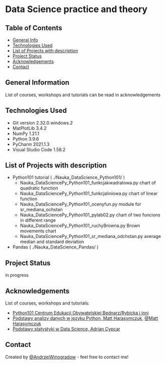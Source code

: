 # Data Science practice and theory

## Table of Contents
* [General Info](#general-information)
* [Technologies Used](#technologies-used) <!--  * [Features](#features)  --> <!--  * [Screenshots](#screenshots)  --> <!-- * [Setup](#setup) --> <!--  * [Usage](#usage) -->
* [List of Projects with description](#list-of-projects-with-describtion)
* [Project Status](#project-status) <!--  * [Room for Improvement](#room-for-improvement) -->
* [Acknowledgements](#acknowledgements)
* [Contact](#contact)
<!-- * [License](#license) -->


## General Information

List of courses, workshops and tutorials can be read in acknowledgements

## Technologies Used

- Git version 2.32.0.windows.2
- MatPlotLib 3.4.2
- NumPy 1.21.1
- Python 3.9.6
- PyCharm 2021.1.3
- Visual Studio Code 1.58.2
<!--  - Tech 1 - version 1.0
- Tech 2 - version 2.0
- Tech 3 - version 3.0 -->

## List of Projects with description

- Python101 tutorial ( ./Nauka_DataScience_Python101/ )
  - Nauka_DataSciencePy_Python101_funkcjakwadratowa.py chart of quadratic function
  - Nauka_DataSciencePy_Python101_funkcjaliniowa.py chart of linear function
  - Nauka_DataSciencePy_Python101_ocenyfun.py module for sr_mediana_ochstan
  - Nauka_DataSciencePy_Python101_pylab02.py chart of two funcions in different range
  - Nauka_DataSciencePy_Python101_ruchyBrowna.py Brown movements chart
  - Nauka_DataSciencePy_Python101_sr_mediana_odchstan.py average median and standard deviation
- Pandas ( ./Nauka_DataScience_Pandas/ )



<!--## Features
List the ready features here:
- Awesome feature 1
- Awesome feature 2
- Awesome feature 3-->


<!--  ## Screenshots
![Example screenshot](./img/screenshot.png) -->
<!-- If you have screenshots you'd like to share, include them here. -->


<!--  ## Setup
What are the project requirements/dependencies? Where are they listed? A requirements.txt or a Pipfile.lock file perhaps? Where is it located?

Proceed to describe how to install / setup one's local environment / get started with the project.
-->

<!--  ## Usage
How does one go about using it?
Provide various use cases and code examples here.

`write-your-code-here` -->


## Project Status

in progress


<!--  ## Room for Improvement
Include areas you believe need improvement / could be improved. Also add TODOs for future development.

Room for improvement:
- Improvement to be done 1
- Improvement to be done 2

To do:
- Feature to be added 1
- Feature to be added 2  -->


## Acknowledgements
List of courses, workshops and tutorials: 

- [Python101 Centrum Edukacji Obywatelskiej Bednarz/Rybicka i inni](https://python101.readthedocs.io/pl/latest/index.html)
- [Podstawy analizy danych w języku Python, Matt Harasymczuk](https://www.youtube.com/c/MattHarasymczuk/videos), [@Matt Harasymczuk](https://github.com/AstroMatt)
- [Podstawy statystyki w Data Science, Adrian Cypcar](https://futurecollars.com/pl/)

## Contact
Created by [@AndrzejWinogradow](https://github.com/AndrzejWinogradow) - feel free to contact me!
